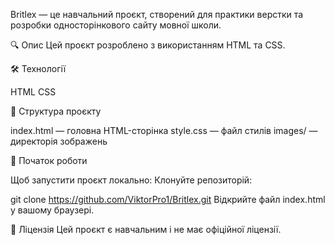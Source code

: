 Britlex — це навчальний проєкт, створений для практики верстки та розробки односторінкового сайту мовної школи.​

🔍 Опис
Цей проєкт розроблено з використанням HTML та CSS.​

🛠️ Технології

HTML
CSS​

📁 Структура проєкту

index.html — головна HTML-сторінка
style.css — файл стилів
images/ — директорія зображень​

🚀 Початок роботи

Щоб запустити проєкт локально:​
Клонуйте репозиторій:​

git clone https://github.com/ViktorPro1/Britlex.git
Відкрийте файл index.html у вашому браузері.​

📄 Ліцензія
Цей проєкт є навчальним і не має офіційної ліцензії.
